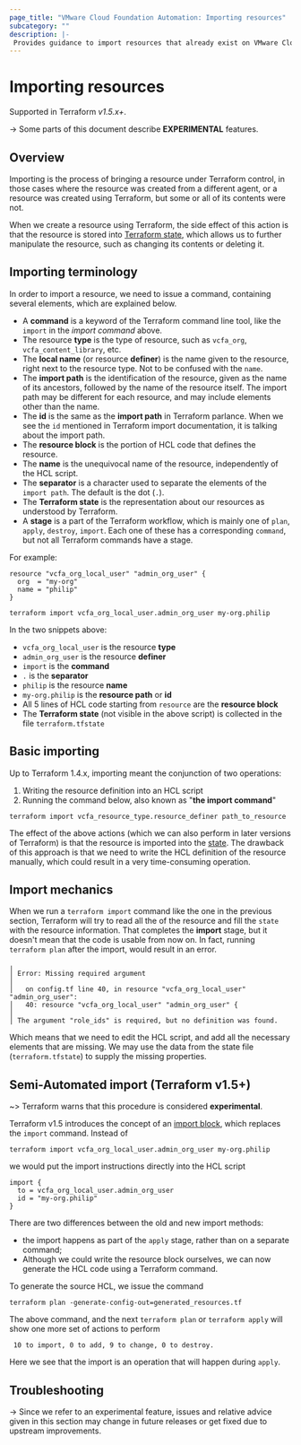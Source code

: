 ```yaml
---
page_title: "VMware Cloud Foundation Automation: Importing resources"
subcategory: ""
description: |-
 Provides guidance to import resources that already exist on VMware Cloud Foundation Automation
---
```


# Importing resources

Supported in Terraform *v1.5.x+*.

-> Some parts of this document describe **EXPERIMENTAL** features.

## Overview

Importing is the process of bringing a resource under Terraform control, in those cases where the resource was created
from a different agent, or a resource was created using Terraform, but some or all of its contents were not.

When we create a resource using Terraform, the side effect of this action is that the resource is stored into [Terraform state][terraform-state],
which allows us to further manipulate the resource, such as changing its contents or deleting it.

## Importing terminology

In order to import a resource, we need to issue a command, containing several elements, which are explained below.

- A **command** is a keyword of the Terraform command line tool, like the `import` in the *import command* above.
- The resource **type** is the type of resource, such as `vcfa_org`, `vcfa_content_library`, etc.
- The **local name** (or resource **definer**) is the name given to the resource, right next to the resource type. Not to be confused with the `name`.
- The **import path** is the identification of the resource, given as the name of its ancestors, followed by the name of the resource itself.
  The import path may be different for each resource, and may include elements other than the name.
- The **id** is the same as the **import path** in Terraform parlance. When we see the `id` mentioned in Terraform import
  documentation, it is talking about the import path.
- The **resource block** is the portion of HCL code that defines the resource.
- The **name** is the unequivocal name of the resource, independently of the HCL script.
- The **separator** is a character used to separate the elements of the `import path`. The default is the dot (`.`).
- The **Terraform state** is the representation about our resources as understood by Terraform.
- A **stage** is a part of the Terraform workflow, which is mainly one of `plan`, `apply`, `destroy`, `import`. Each one of these
  has a corresponding `command`, but not all Terraform commands have a stage.

For example:

```hcl
resource "vcfa_org_local_user" "admin_org_user" {
  org  = "my-org"
  name = "philip"
}
```

```shell
terraform import vcfa_org_local_user.admin_org_user my-org.philip
```

In the two snippets above:

- `vcfa_org_local_user` is the resource **type**
- `admin_org_user` is the resource **definer**
- `import` is the **command**
- `.` is the **separator**
- `philip` is the resource **name**
- `my-org.philip` is the **resource path** or **id**
- All 5 lines of HCL code starting from `resource` are the **resource block**
- The **Terraform state** (not visible in the above script) is collected in the file `terraform.tfstate`

## Basic importing

Up to Terraform 1.4.x, importing meant the conjunction of two operations:

1. Writing the resource definition into an HCL script
2. Running the command below, also known as "**the import command**"

```shell
terraform import vcfa_resource_type.resource_definer path_to_resource
```

The effect of the above actions (which we can also perform in later versions of Terraform) is that the resource is
imported into the [state][terraform-state].
The drawback of this approach is that we need to write the HCL definition of the resource manually, which could result
in a very time-consuming operation.

## Import mechanics

When we run a `terraform import` command like the one in the previous section, Terraform will try to read all the
of the resource and fill the `state` with the resource information.
That completes the **import** stage, but it doesn't mean that the code is usable from now on.
In fact, running `terraform plan` after the import, would result in an error.

```shell
╷
│ Error: Missing required argument
│
│   on config.tf line 40, in resource "vcfa_org_local_user" "admin_org_user":
│   40: resource "vcfa_org_local_user" "admin_org_user" {
│
│ The argument "role_ids" is required, but no definition was found.
```

Which means that we need to edit the HCL script, and add all the necessary elements that are missing. We may use the
data from the state file (`terraform.tfstate`) to supply the missing properties.

## Semi-Automated import (Terraform v1.5+)

~> Terraform warns that this procedure is considered **experimental**.

Terraform v1.5 introduces the concept of an [import block][terraform-import], which replaces the `import` command.
Instead of

```shell
terraform import vcfa_org_local_user.admin_org_user my-org.philip
```

we would put the import instructions directly into the HCL script

```hcl
import {
  to = vcfa_org_local_user.admin_org_user
  id = "my-org.philip"
}
```

There are two differences between the old and new import methods:

- the import happens as part of the `apply` stage, rather than on a separate command;
- Although we could write the resource block ourselves, we can now generate the HCL code using a Terraform command.

To generate the source HCL, we issue the command

```shell
terraform plan -generate-config-out=generated_resources.tf
```

The above command, and the next `terraform plan` or `terraform apply` will show one more set of actions to perform

```shell
 10 to import, 0 to add, 9 to change, 0 to destroy.
```

Here we see that the import is an operation that will happen during `apply`.

## Troubleshooting

-> Since we refer to an experimental feature, issues and relative advice given in this section may change in future
  releases or get fixed due to upstream improvements.

[terraform-state]:https://developer.hashicorp.com/terraform/language/state
[terraform-import]:https://developer.hashicorp.com/terraform/language/import
